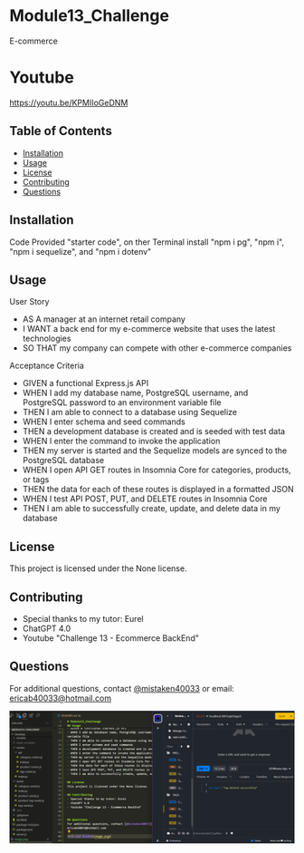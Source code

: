 # Module13_Challenge
E-commerce

# Youtube
https://youtu.be/KPMIIoGeDNM

## Table of Contents
- [Installation](#installation)
- [Usage](#usage)
- [License](#license)
- [Contributing](#contributing)
- [Questions](#questions)

## Installation
Code Provided "starter code", on ther Terminal install  "npm i pg", "npm i", "npm i sequelize", and "npm i dotenv"

## Usage
User Story
- AS A manager at an internet retail company
- I WANT a back end for my e-commerce website that uses the latest technologies
- SO THAT my company can compete with other e-commerce companies

Acceptance Criteria
- GIVEN a functional Express.js API
- WHEN I add my database name, PostgreSQL username, and PostgreSQL password to an environment variable file
- THEN I am able to connect to a database using Sequelize
- WHEN I enter schema and seed commands
- THEN a development database is created and is seeded with test data
- WHEN I enter the command to invoke the application
- THEN my server is started and the Sequelize models are synced to the PostgreSQL database
- WHEN I open API GET routes in Insomnia Core for categories, products, or tags
- THEN the data for each of these routes is displayed in a formatted JSON
- WHEN I test API POST, PUT, and DELETE routes in Insomnia Core
- THEN I am able to successfully create, update, and delete data in my database

## License
This project is licensed under the None license.

## Contributing
- Special thanks to my tutor: Eurel
- ChatGPT 4.0
- Youtube "Challenge 13 - Ecommerce BackEnd"


## Questions
For additional questions, contact [@mistaken40033](https://github.com/mistaken40033) or email: ericab40033@hotmail.com

![Challenge 13](image-1.png)
    